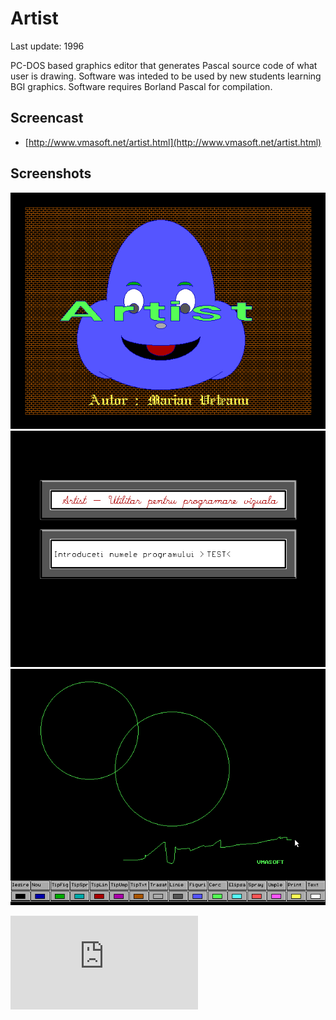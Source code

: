 Artist
======

Last update: 1996

PC-DOS based graphics editor that generates Pascal source code of what user is drawing.
Software was inteded to be used by new students learning BGI graphics.
Software requires Borland Pascal for compilation. 

Screencast
----------

- [http://www.vmasoft.net/artist.html](http://www.vmasoft.net/artist.html)


Screenshots
-----------

![Artist](img/artist01.png)
![Artist](img/artist02.png)
![Artist](img/artist03.png)

![Analytics](https://ga-beacon.appspot.com/UA-2402433-6/beacon.en.html)
